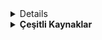 <details>
 <b><summary> Kurslar</summary></b>

### Ücretli kurslar
>https://www.pluralsight.com/browse/information-cyber-security \
>https://www.pluralsight.com/courses/ethical-hacking-understanding \
>https://www.udemy.com/course/linux-privilege-escalation-for-beginners/ \
>https://www.udemy.com/course/windows-privilege-escalation-for-beginners/ 
 

### Ücretsiz Kurslar
>#### Udemy 
>https://www.reddit.com/r/udemyfreebies/ \
>https://www.udemy.com/course/gokhanmuharremoglu/
 
### Para verip sertifikasını alabileceğiniz ücresiz kurslar
>https://www.edx.org/course/cybersecurity-basics \
>https://www.edx.org/course/introduction-computer-science-harvardx-cs50x?index=product&queryID=de2e4ba53714d083bf68f2463b6cc33c&position=1 \
>https://www.edx.org/course/introduction-to-linux?index=product&queryID=774b903ad29ee024fea69bbd4f3ea99c&position=1

#### Youtube 
>Sektörün deneyimlilerinden gençlere tavsiyeler (Can Değer Farkıyla): https://www.youtube.com/watch?v=NGxlNDSvaY4 \
>Nasıl HACKER olurum? Ömer Çıtak cevaplamış: https://www.youtube.com/watch?v=TEB-zmSBAmY \
>Bad USB nedir? Neden kullanılır? Nasıl kullanılır?: https://www.youtube.com/watch?v=nJwpshMnQUg \

#### Diğer
>Harvard Üniversitesinin, Bilgisayar Bilimlerine giriş dersi olan CS50'nin 2019'daki derslerinin tamamen türkçeleştirilmiş hali: https://www.kodluyoruz.org/cs50

>Ayrica topluluktan Furkan Tasdemir'in soyle bir egitim notlari kitabi var; https://github.com/FurkanTsdmr/ETIK-HACKER/blob/main/K%C4%B0TAP.md    
 
</details>
<details>

<b><summary> Çeşitli Kaynaklar</summary>

* https://github.com/iamrajivd/pentest
* https://www.tutorialspoint.com/penetration_testing/index.htm 
* Linux Dersleri: https://linux-dersleri.github.io/ 
* Birçok farklı alanda 1500 ücretsiz kurs: http://www.openculture.com/freeonlinecourses 
* Cloud Sec: https://stanislas.io/2019/04/25/preparation-guide-for-microsoft-az-500-microsoft-azure-security-technologies-certification/ 
* AWESOME serisi, tüm IT konularında internette bulabileceğiniz en büyük kaynaklardan biri. https://github.com/LuNiZz/awesome
  > Awesome HACKING : https://github.com/carpedm20/awesome-hacking#readme
  - Awesome SECURITY : https://github.com/sbilly/awesome-security#readme
  - Awesome WEB SECURITY : https://github.com/qazbnm456/awesome-web-security#readme
* https://read.arkakapimag.com


</details>
